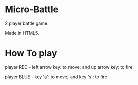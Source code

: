 # Micro-Battle
2 player battle game.

Made in HTML5.
# How To play
  player RED - left arrow key: to move; and up arrow key: to fire
 
  player BLUE - key 'a': to move; and key 's': to fire
